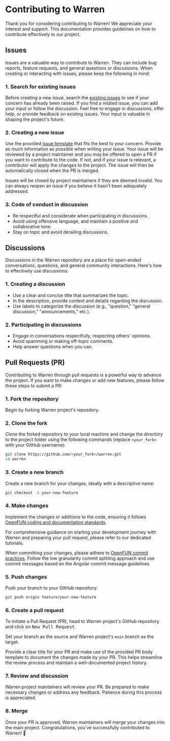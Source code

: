# Contributing to Warren

Thank you for considering contributing to Warren! We appreciate your interest and support. This documentation provides guidelines on how to contribute effectively to our project.

## Issues

Issues are a valuable way to contribute to Warren. They can include bug reports, feature requests, and general questions or discussions. When creating or interacting with issues, please keep the following in mind:

### 1. Search for existing issues

Before creating a new issue, search the [existing issues](https://github.com/openfun/warren/issues) to see if your concern has already been raised.
If you find a related issue, you can add your input or follow the discussion.
Feel free to engage in discussions, offer help, or provide feedback on existing issues.
Your input is valuable in shaping the project's future.

### 2. Creating a new issue

Use the provided [issue template](https://github.com/openfun/warren/issues/new/choose) that fits the best to your concern.
Provide as much information as possible when writing your issue.
Your issue will be reviewed by a project maintainer and you may be offered to open a PR if you want to contribute to the code.
If not, and if your issue is relevant, a contributor will apply the changes to the project.
The issue will then be automatically closed when the PR is merged.

Issues will be closed by project maintainers if they are deemed invalid.
You can always reopen an issue if you believe it hasn't been adequately addressed.

### 3. Code of conduct in discussion

- Be respectful and considerate when participating in discussions.
- Avoid using offensive language, and maintain a positive and collaborative tone.
- Stay on topic and avoid derailing discussions.

## Discussions

Discussions in the Warren repository are a place for open-ended conversations, questions, and general community interactions. Here's how to effectively use discussions:

### 1. Creating a discussion

- Use a clear and concise title that summarizes the topic.
- In the description, provide context and details regarding the discussion.
- Use labels to categorize the discussion (e.g., "question," "general discussion," "announcements," etc.).

### 2. Participating in discussions

- Engage in conversations respectfully, respecting others' opinions.
- Avoid spamming or making off-topic comments.
- Help answer questions when you can.

## Pull Requests (PR)

Contributing to Warren through pull requests is a powerful way to advance the project.
If you want to make changes or add new features, please follow these steps to submit a PR:

### 1. Fork the repository

Begin by forking Warren project's repository.

### 2. Clone the fork

Clone the forked repository to your local machine and change the directory to the project folder using the following commands (replace `<your_fork>` with your GitHub username):

```bash
git clone https://github.com/<your_fork>/warren.git
cd warren
```

### 3. Create a new branch

Create a new branch for your changes, ideally with a descriptive name:

```bash
git checkout -b your-new-feature
```

### 4. Make changes

Implement the changes or additions to the code, ensuring it follows [OpenFUN coding and documentation standards](https://handbook.openfun.fr/python).

For comprehensive guidance on starting your development journey with Warren and preparing your pull request, please refer to our dedicated tutorials.

When committing your changes, please adhere to [OpenFUN commit practices](https://handbook.openfun.fr/git#git-conventions).
Follow the low granularity commit splitting approach and use commit messages based on the Angular commit message guidelines.

### 5. Push changes

Push your branch to your GitHub repository:

```bash
git push origin feature/your-new-feature
```

### 6. Create a pull request

To initiate a Pull Request (PR), head to Warren project's GitHub repository and click on <kbd>New Pull Request</kbd>.

Set your branch as the source and Warren project's `main` branch as the target.

Provide a clear title for your PR and make use of the provided PR body template to document the changes made by your PR.
This helps streamline the review process and maintain a well-documented project history.

### 7. Review and discussion

Warren project maintainers will review your PR.
Be prepared to make necessary changes or address any feedback.
Patience during this process is appreciated.

### 8. Merge

Once your PR is approved, Warren maintainers will merge your changes into the main project.
Congratulations, you've successfully contributed to Warren! 🎉

